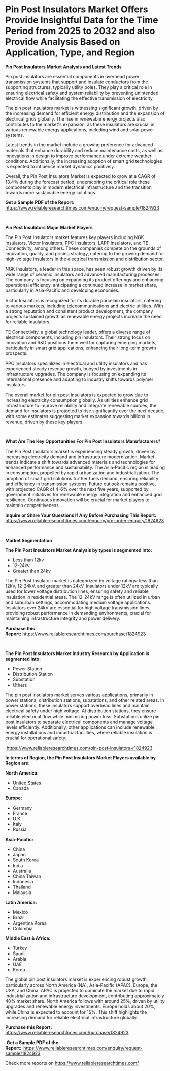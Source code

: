 <p><h1>Pin Post Insulators Market Offers Provide Insightful Data for the Time Period from 2025 to 2032 and also Provide Analysis Based on Application, Type, and Region</h1></p><p><strong>Pin Post Insulators Market Analysis and Latest Trends</strong></p>
<p><p>Pin post insulators are essential components in overhead power transmission systems that support and insulate conductors from the supporting structures, typically utility poles. They play a critical role in ensuring electrical safety and system reliability by preventing unintended electrical flow while facilitating the effective transmission of electricity.</p><p>The pin post insulators market is witnessing significant growth, driven by the increasing demand for efficient energy distribution and the expansion of electrical grids globally. The rise in renewable energy projects also contributes to the market's expansion, as these insulators are crucial in various renewable energy applications, including wind and solar power systems.</p><p>Latest trends in the market include a growing preference for advanced materials that enhance durability and reduce maintenance costs, as well as innovations in design to improve performance under extreme weather conditions. Additionally, the increasing adoption of smart grid technologies is expected to influence market dynamics positively. </p><p>Overall, the Pin Post Insulators Market is expected to grow at a CAGR of 13.4% during the forecast period, underscoring the critical role these components play in modern electrical infrastructure and the transition towards more sustainable energy solutions.</p></p>
<p><strong>Get a Sample PDF of the Report:&nbsp;</strong> <a href="https://www.reliableresearchtimes.com/enquiry/request-sample/1824923?utm_campaign=1581&utm_medium=2&utm_source=Github&utm_content=ia&utm_term=13022025&utm_id=pin-post-insulators">https://www.reliableresearchtimes.com/enquiry/request-sample/1824923</a></p>
<p>&nbsp;</p>
<p><strong>Pin Post Insulators Major Market Players</strong></p>
<p><p>The Pin Post Insulators market features key players including NGK Insulators, Victor Insulators, PPC Insulators, LAPP Insulators, and TE Connectivity, among others. These companies compete on the grounds of innovation, quality, and pricing strategy, catering to the growing demand for high-voltage insulators in the electrical transmission and distribution sector. </p><p>NGK Insulators, a leader in this space, has seen robust growth driven by its wide range of ceramic insulators and advanced manufacturing processes. The company is focusing on expanding its product offerings and enhancing operational efficiency, anticipating a continued increase in market share, particularly in Asia-Pacific and developing economies.</p><p>Victor Insulators is recognized for its durable porcelain insulators, catering to various markets, including telecommunications and electric utilities. With a strong reputation and consistent product development, the company projects sustained growth as renewable energy projects increase the need for reliable insulators.</p><p>TE Connectivity, a global technology leader, offers a diverse range of electrical components, including pin insulators. Their strong focus on innovation and R&D positions them well for capturing emerging markets, particularly in smart grid applications, enhancing their long-term growth prospects.</p><p>PPC Insulators specializes in electrical and utility insulators and has experienced steady revenue growth, buoyed by investments in infrastructure upgrades. The company is focusing on expanding its international presence and adapting to industry shifts towards polymer insulators.</p><p>The overall market for pin post insulators is expected to grow due to increasing electricity consumption globally. As utilities enhance grid infrastructure to improve reliability and integrate renewable sources, the demand for insulators is projected to rise significantly over the next decade, with some estimates suggesting market expansion towards billions in revenue, driven by these key players.</p></p>
<p>&nbsp;</p>
<p><strong>What Are The Key Opportunities For Pin Post Insulators Manufacturers?</strong></p>
<p><p>The Pin Post Insulators market is experiencing steady growth, driven by increasing electricity demand and infrastructure modernization. Market trends indicate a shift towards advanced materials and technologies for enhanced performance and sustainability. The Asia-Pacific region is leading in consumption, propelled by rapid urbanization and industrialization. The adoption of smart grid solutions further fuels demand, ensuring reliability and efficiency in transmission systems. Future outlook remains positive, with projected CAGR of 4-6% over the next five years, supported by government initiatives for renewable energy integration and enhanced grid resilience. Continuous innovation will be crucial for market players to maintain competitiveness.</p></p>
<p><strong>Inquire or Share Your Questions If Any Before Purchasing This Report:</strong> <a href="https://www.reliableresearchtimes.com/enquiry/pre-order-enquiry/1824923?utm_campaign=1581&utm_medium=2&utm_source=Github&utm_content=ia&utm_term=13022025&utm_id=pin-post-insulators">https://www.reliableresearchtimes.com/enquiry/pre-order-enquiry/1824923</a></p>
<p>&nbsp;</p>
<p><strong>Market Segmentation</strong></p>
<p><strong>The Pin Post Insulators Market Analysis by types is segmented into:</strong></p>
<p><ul><li>Less than 12kv</li><li>12-24kv</li><li>Greater than 24kv</li></ul></p>
<p><p>The Pin Post Insulator market is categorized by voltage ratings: less than 12kV, 12-24kV, and greater than 24kV. Insulators under 12kV are typically used for lower voltage distribution lines, ensuring safety and reliable insulation in residential areas. The 12-24kV range is often utilized in urban and suburban settings, accommodating medium voltage applications. Insulators over 24kV are essential for high voltage transmission lines, providing robust performance in demanding environments, crucial for maintaining infrastructure integrity and power delivery.</p></p>
<p><strong>Purchase this Report:&nbsp;</strong><a href="https://www.reliableresearchtimes.com/purchase/1824923?utm_campaign=1581&utm_medium=2&utm_source=Github&utm_content=ia&utm_term=13022025&utm_id=pin-post-insulators">https://www.reliableresearchtimes.com/purchase/1824923</a></p>
<p>&nbsp;</p>
<p><strong>The Pin Post Insulators Market Industry Research by Application is segmented into:</strong></p>
<p><ul><li>Power Station</li><li>Distribution Station</li><li>Substation</li><li>Others</li></ul></p>
<p><p>The pin post insulators market serves various applications, primarily in power stations, distribution stations, substations, and other related areas. In power stations, these insulators support overhead lines and maintain electrical safety under high voltage. At distribution stations, they ensure reliable electrical flow while minimizing power loss. Substations utilize pin post insulators to separate electrical components and manage voltage levels efficiently. Additionally, other applications can include renewable energy installations and industrial facilities, where reliable insulation is crucial for operational safety.</p></p>
<p><a href="https://www.reliableresearchtimes.com/pin-post-insulators-r1824923?utm_campaign=1581&utm_medium=2&utm_source=Github&utm_content=ia&utm_term=13022025&utm_id=pin-post-insulators">&nbsp;https://www.reliableresearchtimes.com/pin-post-insulators-r1824923</a></p>
<p><strong>In terms of Region, the Pin Post Insulators Market Players available by Region are:</strong></p>
<p>
    <p> <strong> North America: </strong>
        <ul>
            <li>United States</li>
            <li>Canada</li>
        </ul>
        </p> 
    <p> <strong> Europe: </strong>
        <ul>
            <li>Germany</li>
            <li>France</li>
            <li>U.K.</li>
            <li>Italy</li>
            <li>Russia</li>
        </ul>
        </p> 
    <p> <strong> Asia-Pacific: </strong>
        <ul>
            <li>China</li>
            <li>Japan</li>
            <li>South Korea</li>
            <li>India</li>
            <li>Australia</li>
            <li>China Taiwan</li>
            <li>Indonesia</li>
            <li>Thailand</li>
            <li>Malaysia</li>
        </ul>
        </p> 
    <p> <strong> Latin America: </strong>
        <ul>
            <li>Mexico</li>
            <li>Brazil</li>
            <li>Argentina Korea</li>
            <li>Colombia</li>
        </ul>
        </p> 
    <p> <strong> Middle East & Africa: </strong>
        <ul>
            <li>Turkey</li>
            <li>Saudi</li>
            <li>Arabia</li>
            <li>UAE</li>
            <li>Korea</li>
        </ul>
    </p>
    </p>
<p><p>The global pin post insulators market is experiencing robust growth, particularly across North America (NA), Asia-Pacific (APAC), Europe, the USA, and China. APAC is projected to dominate the market due to rapid industrialization and infrastructure development, contributing approximately 40% market share. North America follows with around 25%, driven by utility upgrades and renewable energy investments. Europe holds about 20%, while China is expected to account for 15%. This shift highlights the increasing demand for reliable electrical infrastructure globally.</p></p>
<p><strong>Purchase this Report: </strong><a href="https://www.reliableresearchtimes.com/purchase/1824923?utm_campaign=1581&utm_medium=2&utm_source=Github&utm_content=ia&utm_term=13022025&utm_id=pin-post-insulators">https://www.reliableresearchtimes.com/purchase/1824923</a></p>
<p>&nbsp;<strong>Get a Sample PDF of the Report:&nbsp;&nbsp;</strong><a href="https://www.reliableresearchtimes.com/enquiry/request-sample/1824923?utm_campaign=1581&utm_medium=2&utm_source=Github&utm_content=ia&utm_term=13022025&utm_id=pin-post-insulators">https://www.reliableresearchtimes.com/enquiry/request-sample/1824923</a></p>
<p><strong></strong></p>
<p>Check more reports on <a href="https://www.reliableresearchtimes.com/?utm_campaign=1581&utm_medium=2&utm_source=Github&utm_content=ia&utm_term=13022025&utm_id=pin-post-insulators">https://www.reliableresearchtimes.com/</a></p>